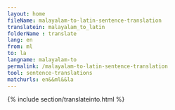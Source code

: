 ```yaml
---
layout: home
fileName: malayalam-to-latin-sentence-translation
translatein: malayalam_to_latin
folderName : translate
lang: en
from: ml
to: la
langname: malayalam-to
permalink: /malayalam-to-latin-sentence-translation
tool: sentence-translations
matchurls: en&&ml&&la
---
```

{% include section/translateinto.html %}
